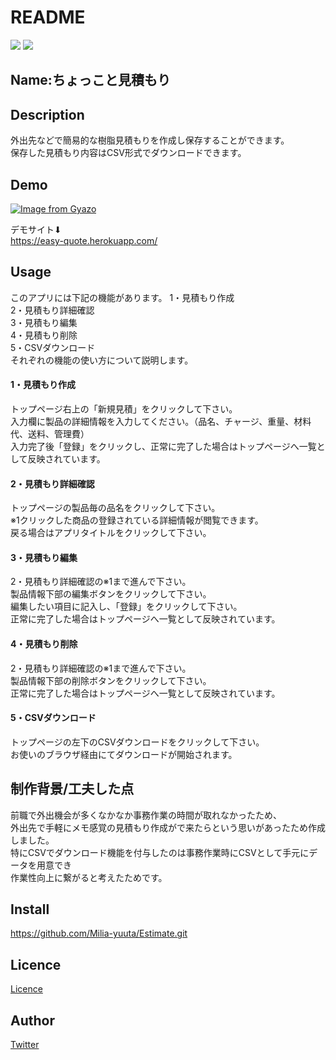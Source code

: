 # README
![](https://img.shields.io/badge/ruby-2.5.1-red)
![](https://img.shields.io/badge/rails-5.2.4.1-red)

## Name:ちょっこと見積もり

## Description
外出先などで簡易的な樹脂見積もりを作成し保存することができます。  
保存した見積もり内容はCSV形式でダウンロードできます。  

## Demo
[![Image from Gyazo](https://i.gyazo.com/ee4a58158f9b69810cf60a291780d8f3.gif)](https://gyazo.com/ee4a58158f9b69810cf60a291780d8f3)

デモサイト⬇︎  
https://easy-quote.herokuapp.com/  

## Usage
このアプリには下記の機能があります。
1・見積もり作成  
2・見積もり詳細確認  
3・見積もり編集  
4・見積もり削除  
5・CSVダウンロード  
それぞれの機能の使い方について説明します。  
#### 1・見積もり作成  
  トップページ右上の「新規見積」をクリックして下さい。  
  入力欄に製品の詳細情報を入力してください。（品名、チャージ、重量、材料代、送料、管理費）  
  入力完了後「登録」をクリックし、正常に完了した場合はトップページへ一覧として反映されています。  
#### 2・見積もり詳細確認  
  トップページの製品毎の品名をクリックして下さい。  
  ※1クリックした商品の登録されている詳細情報が閲覧できます。  
  戻る場合はアプリタイトルをクリックして下さい。  
#### 3・見積もり編集  
  2・見積もり詳細確認の※1まで進んで下さい。  
  製品情報下部の編集ボタンをクリックして下さい。  
  編集したい項目に記入し、「登録」をクリックして下さい。  
  正常に完了した場合はトップページへ一覧として反映されています。  
#### 4・見積もり削除  
  2・見積もり詳細確認の※1まで進んで下さい。  
  製品情報下部の削除ボタンをクリックして下さい。  
  正常に完了した場合はトップページへ一覧として反映されています。  
#### 5・CSVダウンロード  
  トップページの左下のCSVダウンロードをクリックして下さい。  
  お使いのブラウザ経由にてダウンロードが開始されます。  

## 制作背景/工夫した点
  前職で外出機会が多くなかなか事務作業の時間が取れなかったため、  
  外出先で手軽にメモ感覚の見積もり作成がで来たらという思いがあったため作成しました。  
  特にCSVでダウンロード機能を付与したのは事務作業時にCSVとして手元にデータを用意でき  
  作業性向上に繋がると考えたためです。  

## Install
https://github.com/Milia-yuuta/Estimate.git

## Licence
[Licence](https://raw.githubusercontent.com/Milia-yuuta/Estimate/master/LICENSE)

## Author
[Twitter](https://twitter.com/yuuta_sakurada)
